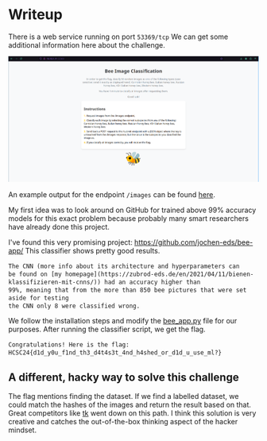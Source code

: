 # Writeup

There is a web service running on port `53369/tcp`
We can get some additional information here about the challenge.

![](screenshots/web.png)

An example output for the endpoint `/images` can be found [here](workdir/images.json).

My first idea was to look around on GitHub for trained above 99% accuracy models for this exact problem because probably many smart researchers have already done this project.

I've found this very promising project: https://github.com/jochen-eds/bee-app/
This classifier shows pretty good results.
```
The CNN (more info about its architecture and hyperparameters can 
be found on [my homepage](https://zubrod-eds.de/en/2021/04/11/bienen-klassifizieren-mit-cnns/)) had an accuracy higher than
99%, meaning that from the more than 850 bee pictures that were set aside for testing 
the CNN only 8 were classified wrong.
```

We follow the installation steps and modify the [bee_app.py](workdir/bee_app.py) file for our purposes.
After running the classifier script, we get the flag.

```
Congratulations! Here is the flag: HCSC24{d1d_y0u_f1nd_th3_d4t4s3t_4nd_h4shed_or_d1d_u_use_ml?}
```

## A different, hacky way to solve this challenge

The flag mentions finding the dataset. If we find a labelled dataset, we could match the hashes of the images and return the result based on that.
Great competitors like [tk](https://tkh4ck.github.io/ctf/2024/hcsc/misc/2be2bee/) went down on this path. I think this solution is very creative and catches the out-of-the-box thinking aspect of the hacker mindset.
